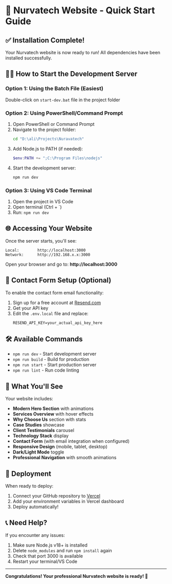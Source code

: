 # 🚀 Nurvatech Website - Quick Start Guide

## ✅ Installation Complete!

Your Nurvatech website is now ready to run! All dependencies have been installed successfully.

## 🏃‍♂️ How to Start the Development Server

### Option 1: Using the Batch File (Easiest)
Double-click on `start-dev.bat` file in the project folder

### Option 2: Using PowerShell/Command Prompt
1. Open PowerShell or Command Prompt
2. Navigate to the project folder:
   ```cmd
   cd "D:\ali\Projects\Nuravatech"
   ```
3. Add Node.js to PATH (if needed):
   ```powershell
   $env:PATH += ";C:\Program Files\nodejs"
   ```
4. Start the development server:
   ```cmd
   npm run dev
   ```

### Option 3: Using VS Code Terminal
1. Open the project in VS Code
2. Open terminal (Ctrl + `)
3. Run: `npm run dev`

## 🌐 Accessing Your Website

Once the server starts, you'll see:
```
Local:        http://localhost:3000
Network:      http://192.168.x.x:3000
```

Open your browser and go to: **http://localhost:3000**

## 📧 Contact Form Setup (Optional)

To enable the contact form email functionality:

1. Sign up for a free account at [Resend.com](https://resend.com)
2. Get your API key
3. Edit the `.env.local` file and replace:
   ```
   RESEND_API_KEY=your_actual_api_key_here
   ```

## 🛠️ Available Commands

- `npm run dev` - Start development server
- `npm run build` - Build for production
- `npm run start` - Start production server
- `npm run lint` - Run code linting

## 🎨 What You'll See

Your website includes:
- **Modern Hero Section** with animations
- **Services Overview** with hover effects
- **Why Choose Us** section with stats
- **Case Studies** showcase
- **Client Testimonials** carousel
- **Technology Stack** display
- **Contact Form** (with email integration when configured)
- **Responsive Design** (mobile, tablet, desktop)
- **Dark/Light Mode** toggle
- **Professional Navigation** with smooth animations

## 🚀 Deployment

When ready to deploy:
1. Connect your GitHub repository to [Vercel](https://vercel.com)
2. Add your environment variables in Vercel dashboard
3. Deploy automatically!

## 📞 Need Help?

If you encounter any issues:
1. Make sure Node.js v18+ is installed
2. Delete `node_modules` and run `npm install` again
3. Check that port 3000 is available
4. Restart your terminal/VS Code

---

**Congratulations! Your professional Nurvatech website is ready! 🎉**
